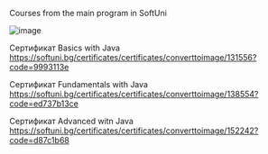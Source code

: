 Courses from the main program in SoftUni

![image](https://user-images.githubusercontent.com/122736535/212719217-387dace8-ad5b-4112-bfb0-74fe7cb11870.png)

Сертификат Basics with Java
https://softuni.bg/certificates/certificates/converttoimage/131556?code=9993113e

Сертификат Fundamentals with Java
https://softuni.bg/certificates/certificates/converttoimage/138554?code=ed737b13се

Сертификат Advanced witn Java
https://softuni.bg/certificates/certificates/converttoimage/152242?code=d87c1b68
